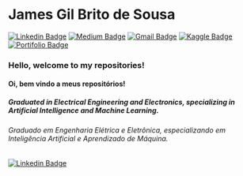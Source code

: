 # James Gil Brito de Sousa
[![Linkedin Badge](https://img.shields.io/badge/-LinkedIn-blue?style=flat-square&logo=Linkedin&logoColor=white&link=https://www.linkedin.com/in/karinnecristinapereira//)](https://www.linkedin.com/in/karinnecristinapereira/)
[![Medium Badge](https://img.shields.io/badge/-Medium-black?style=flat-square&logo=Medium&logoColor=white&link=https://medium.com/@KarinneCristina)](https://medium.com/@KarinneCristina)
[![Gmail Badge](https://img.shields.io/badge/-Gmail-red?style=flat-square&logo=Gmail&logoColor=white&link=karinnecristinapereira@gmail.com)](karinnecristinapereira@gmail.com)
[![Kaggle Badge](https://img.shields.io/badge/-kaggle-blue?style=flat-square&logo=kaggle&logoColor=white&link=https://www.kaggle.com/karinne)](https://www.kaggle.com/karinne)
[![Portifolio Badge](https://img.shields.io/badge/-Portfolio-green?style=flat-square&logo=Portfolio&logoColor=white&link=https://karinneristina.glitch.me/)](https://karinneristina.glitch.me/)

### Hello, welcome to my repositories!
#### Oi, bem vindo a meus repositórios!
##### Graduated in Electrical Engineering and Electronics, specializing in Artificial Intelligence and Machine Learning.
###### Graduado em Engenharia Elétrica e Eletrônica, especializando em Inteligência Artificial e Aprendizado de Máquina.
[![Linkedin Badge](https://img.shields.io/badge/-LinkedIn-blue?style=flat-square&logo=Linkedin&logoColor=white&link=https://www.linkedin.com/in/jgbs/)](https://www.linkedin.com/in/jgbs/)
